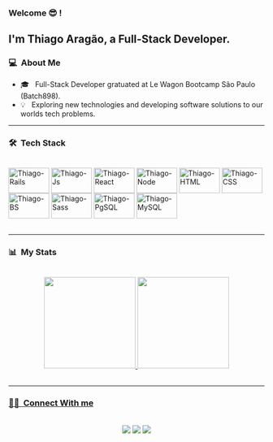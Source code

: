 ### Welcome 😎 !

## I'm Thiago Aragão, a Full-Stack Developer.

### 💻 &nbsp;About Me 
- 🎓 &nbsp; Full-Stack Developer gratuated at Le Wagon Bootcamp São Paulo (Batch898).
- 💡 &nbsp; Exploring new technologies and developing software solutions to our worlds tech problems.
<hr>

### 🛠 &nbsp;Tech Stack
<div style="display: inline_block"><br>
  <img align="center" alt="Thiago-Rails" height="50" width="80" src="https://cdn.jsdelivr.net/gh/devicons/devicon/icons/rails/rails-plain-wordmark.svg">
  <img align="center" alt="Thiago-Js" height="50" width="80" src="https://cdn.jsdelivr.net/gh/devicons/devicon/icons/javascript/javascript-original.svg">
  <img align="center" alt="Thiago-React" height="50" width="80" src="https://cdn.jsdelivr.net/gh/devicons/devicon/icons/react/react-original-wordmark.svg">
  <img align="center" alt="Thiago-Node" height="50" width="80" src="https://cdn.jsdelivr.net/gh/devicons/devicon/icons/nodejs/nodejs-original.svg">
  <img align="center" alt="Thiago-HTML" height="50" width="80" src="https://cdn.jsdelivr.net/gh/devicons/devicon/icons/html5/html5-original-wordmark.svg">
  <img align="center" alt="Thiago-CSS" height="50" width="80" src="https://cdn.jsdelivr.net/gh/devicons/devicon/icons/css3/css3-original-wordmark.svg">
  <img align="center" alt="Thiago-BS" height="50" width="80" src="https://cdn.jsdelivr.net/gh/devicons/devicon/icons/bootstrap/bootstrap-original-wordmark.svg">
  <img align="center" alt="Thiago-Sass" height="50" width="80" src="https://cdn.jsdelivr.net/gh/devicons/devicon/icons/sass/sass-original.svg">
  <img align="center" alt="Thiago-PgSQL" height="50" width="80" src="https://cdn.jsdelivr.net/gh/devicons/devicon/icons/postgresql/postgresql-original-wordmark.svg">
  <img align="center" alt="Thiago-MySQL" height="50" width="80" src="https://cdn.jsdelivr.net/gh/devicons/devicon/icons/mysql/mysql-plain-wordmark.svg">
  
  
</div>
<div style="display: inline_block"><br>
  
</div>
<hr>
  
### 📊 &nbsp;My Stats
<br>
  <div align="center">
  <a href="https://github.com/thiagohoaragao/">
  <img height="180em" src="https://github-readme-stats.vercel.app/api?username=thiagohoaragao&show_icons=true&theme=gotham&include_all_commits=true&count_private=true"/>
  <img height="180em" src="https://github-readme-stats.vercel.app/api/top-langs/?username=thiagohoaragao&layout=compact&langs_count=7&theme=gotham"/>
</div>
<br>
<hr>
  
 ### 🤝🏻 &nbsp;Connect With me
  <br>
<div align="center"> 
  <a href="https://www.instagram.com/thiagoharagao/" target="_blank"><img src="https://img.shields.io/badge/-Instagram-%23E4405F?style=for-the-badge&logo=instagram&logoColor=white" target="_blank"></a> 
  <a href = "mailto:contact@thiagohoaragao.com"><img src="https://img.shields.io/badge/-Gmail-%23333?style=for-the-badge&logo=gmail&logoColor=white" target="_blank"></a>
  <a href="https://www.linkedin.com/in/thiagohoaragao/" target="_blank"><img src="https://img.shields.io/badge/-LinkedIn-%230077B5?style=for-the-badge&logo=linkedin&logoColor=white" target="_blank"></a> 
</div>
